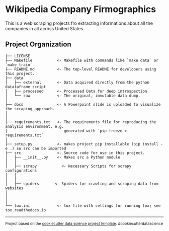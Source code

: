 Wikipedia Company Firmographics
==============================

This is a web scraping projects fro extracting informations about all the companies in all across United States.

Project Organization
------------

    ├── LICENSE
    ├── Makefile           <- Makefile with commands like `make data` or `make train`
    ├── README.md          <- The top-level README for developers using this project.
    ├── data
    │   ├── external       <- Data acquired directly from the python datataframe script
    │   ├── processed      <- Processed Data for deep introspection
    │   └── raw            <- The original, immutable data dump.
    │
    ├── docs               <- A Powerpoint slide is uploaded to visualize the scraping approach.
    │
    │
    ├── requirements.txt   <- The requirements file for reproducing the analysis environment, e.g.
    │                         generated with `pip freeze > requirements.txt`
    │
    ├── setup.py           <- makes project pip installable (pip install -e .) so src can be imported
    ├── src                <- Source code for use in this project.
    │   ├── __init__.py    <- Makes src a Python module
    │   │
    │   ├── scrapy           <- Necessary Scripts for scrapy configurations
    │   │   
    │   │
    │   ├── spiders       <- Spiders for crawling and scraping data from websites
    │    
    │   
    │
    └── tox.ini            <- tox file with settings for running tox; see tox.readthedocs.io


--------

<p><small>Project based on the <a target="_blank" href="https://drivendata.github.io/cookiecutter-data-science/">cookiecutter data science project template</a>. #cookiecutterdatascience</small></p>

